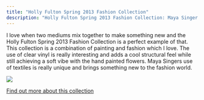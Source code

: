 ```yaml
---
title: "Holly Fulton Spring 2013 Fashion Collection"
description: "Holly Fulton Spring 2013 Fashion Collection: Maya Singer: Vogue"
---
```

I love when two mediums mix together to make something new and the Holly Fulton Spring 2013 Fashion Collection is a perfect example of that. This collection is a combination of painting and fashion which I love. The use of clear vinyl is really interesting and adds a cool structural feel while still achieving a soft vibe with the hand painted flowers. Maya Singers use of textiles is really unique and brings something new to the fashion world.  

<img src="/Blog/img/fashion.png" class="pic">

<a class="moreinfo" href="https://www.vogue.com/fashion-shows/spring-2013-ready-to-wear/holly-fulton">Find out more about this collection</a>
